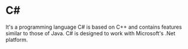 # C# 

It's a programming language
C# is based on C++ and contains features similar to those of Java. 
C# is designed to work with Microsoft's .Net platform.
